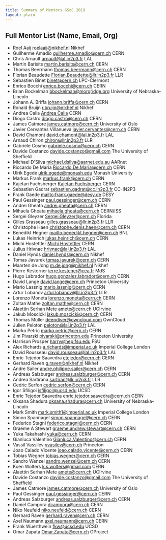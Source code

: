 ```yaml
---
title: Summary of Mentors GSoC 2019
layout: plain
---
```


## Full Mentor List (Name, Email, Org)

* Roel Aaij [roelaaij@nikhef.nl](mailto:roelaaij@nikhef.nl) Nikhef
* Guilherme Amadio [guilherme.amadio@cern.ch](mailto:guilherme.amadio@cern.ch) CERN
* Chris Arnault [arnault@lal.in2p3.fr](mailto:arnault@lal.in2p3.fr) LAL
* Martin Barisits [martin.barisits@cern.ch](mailto:martin.barisits@cern.ch) CERN
* Thomas Beermann [thomas.beermann@cern.ch](mailto:thomas.beermann@cern.ch) CERN
* Florian Beaudette [Florian.Beaudette@llr.in2p3.fr](mailto:Florian.Beaudette@llr.in2p3.fr) LLR
* Sebastien Binet [binet@cern.ch](mailto:binet@cern.ch) LPC-Clermont
* Enrico Bocchi [enrico.bocchi@cern.ch](mailto:enrico.bocchi@cern.ch) CERN
* Brian Bockelman [bbockelman@morgridge.org](mailto:bbockelman@morgridge.org) University of Nebraska-Lincoln
* Johann A. Briffa [johann.briffa@cern.ch](mailto:johann.briffa@cern.ch) CERN
* Ronald Bruijn [r.bruijn@nikhef.nl](mailto:r.bruijn@nikhef.nl) Nikhef
* Andrea Calia [Andrea Calia](mailto:andrea.calia@cern.ch) CERN
* Diogo Castro [diogo.castro@cern.ch](mailto:diogo.castro@cern.ch) CERN
* James Catmore [james.catmore@cern.ch](mailto:james.catmore@cern.ch) University of Oslo
* Javier Cervantes Villanueva [javier.cervantes@cern.ch](mailto:javier.cervantes@cern.ch) CERN
* David Chamont [david.chamont@lal.in2p3.fr](mailto:david.chamont@lal.in2p3.fr) LAL
* Arnaud Chiron [chiron@llr.in2p3.fr](mailto:chiron@llr.in2p3.fr) LLR
* Gabriele Cosmo [gabriele.cosmo@cern.ch](mailto:gabriele.cosmo@cern.ch) CERN
* Davide Costanzo [davide.costanzo@gmail.com](mailto:davide.costanzo@gmail.com) The University of Sheffield
* Michael D'Silva [michael.dsilva@aarnet.edu.au](mailto:michael.dsilva@aarnet.edu.au) AARnet
* Riccardo De Maria [Riccardo.De.Maria@cern.ch](mailto:Riccardo.De.Maria@cern.ch) CERN
* Ulrik Egede [ulrik.egede@monash.edu](mailto:ulrik.egede@monash.edu) Monash University
* Markus Frank [markus.frank@cern.ch](mailto:markus.frank@cern.ch) CERN
* Kajetan Fuchsberger [Kajetan Fuchsberger](mailto:Kajetan.Fuchsberger@cern.ch) CERN
* Sebastien Gadrat [sebastien.gadrat@cc.in2p3.fr](mailto:sebastien.gadrat@cc.in2p3.fr) CC-IN2P3
* Frank Gaede <mailto:frank.gaede@desy.de> DESY
* Paul Gessinger [paul.gessinger@cern.ch](mailto:paul.gessinger@cern.ch) CERN
* Andrei Gheata [andrei.gheata@cern.ch](mailto:andrei.gheata@cern.ch) CERN
* Mihaela Gheata [mihaela.gheata@cern.ch](mailto:mihaela.gheata@cern.ch) CERN/ISS
* Sergei Gleyzer [Sergei.Gleyzer@cern.ch](mailto:Sergei.Gleyzer@cern.ch) Florida
* Gilles Grasseau [gilles.grasseau@llr.in2p3.fr](mailto:gilles.grasseau@llr.in2p3.fr) LLR
* Christophe Haen [christophe.denis.haen@cern.ch](mailto:christophe.denis.haen@cern.ch) CERN
* Benedikt Hegner <mailto:benedikt.hegner@cern.ch> BNL
* Lukas Heinrich [lukas.heinrich@cern.ch](mailto:lukas.heinrich@cern.ch) CERN
* Michi Hostettler [Michi Hostettler](mailto:michi.hostettler@cern.ch) CERN
* Julius Hrivnac [hrivnac@lal.in2p3.fr](mailto:hrivnac@lal.in2p3.fr) LAL
* Daniel Hynds [daniel.hynds@cern.ch](mailto:daniel.hynds@cern.ch) Nikhef
* Tomas Javurek [tomas.javurek@cern.ch](mailto:tomas.javurek@cern.ch) CERN
* Maarten de Jong [m.de.jong@nikhef.nl](mailto:m.de.jong@nikhef.nl) Nikhef
* Pierre Kesterner [ierre.kestener@cea.fr](mailto:pierre.kestener@cea.fr) MdS
* Hugo Labrador [hugo.gonzalez.labrador@cern.ch](mailto:hugo.gonzalez.labrador@cern.ch) CERN
* David Lange [david.lange@cern.ch](mailto:david.lange@cern.ch) Princeton University
* Mario Lassnig [mario.lassnig@cern.ch](mailto:mario.lassnig@cern.ch) CERN
* Artur Lobanov [artur.lobanov@llr.in2p3.fr](mailto:artur.lobanov@llr.in2p3.fr) LLR
* Lorenzo Moneta [lorenzo.moneta@cern.ch](mailto:lorenzo.moneta@cern.ch) CERN
* Zoltan Mathe [zoltan.mathe@cern.ch](mailto:zoltan.mathe@cern.ch) CERN
* Alaettin Serhan Mete [amete@cern.ch](mailto:amete@cern.ch) UCIrvine
* Jakub Moscicki [jakub.moscicki@cern.ch](mailto:jakub.moscicki@cern.ch) CERN
* Thomas Müller [deepdiver@owncloud.com](mailto:deepdiver@owncloud.com) OwnCloud
* Julien Peloton [peloton@lal.in2p3.fr](mailto:peloton@lal.in2p3.fr) LAL
* Marko Petric [marko.petric@cern.ch](mailto:marko.petric@cern.ch) CERN
* Jim Pivarski [pivarski@princeton.edu](mailto:pivarski@princeton.edu) Princeton University
* Harrison Prosper [harry@hep.fsu.edu](mailto:harry@hep.fsu.edu) FSU
* Alex Richards [a.richards@imperial.ac.uk](mailto:a.richards@imperial.ac.uk) Imperial College London
* David Rousseau [david.rousseau@lal.in2p3.fr](mailto:david.rousseau@lal.in2p3.fr) LAL
* Enric Tejedor Saavedra [etejedor@cern.ch](mailto:etejedor@cern.ch) CERN
* Gerhard Raven [g.raven@nikhef.nl](mailto:g.raven@nikhef.nl) Nikhef
* Andre Sailer [andre.philippe.sailer@cern.ch](mailto:andre.philippe.sailer@cern.ch) CERN
* Andreas Salzburger [andreas.salzburger@cern.ch](mailto:andreas.salzburger@cern.ch) CERN
* Andrea Sartirana [sartiran@llr.in2p3.fr](mailto:sartiran@llr.in2p3.fr) LLR
* Cedric Serfon [cedric.serfon@cern.ch](mailto:cedric.serfon@cern.ch) CERN
* Igor Sfiligoi [isfiligoi@ucsd.edu](mailto:isfiligoi@ucsd.edu) UCSD
* Enric Tejedor Saavedra [enric.tejedor.saavedra@cern.ch](mailto:enric.tejedor.saavedra@cern.ch) CERN
* Oksana Shadura [oksana.shadura@cern.ch](mailto:oksana.shadura@cern.ch) University of Nebraska-Lincoln
* Mark Smith [mark.smith1@imperial.ac.uk](mailto:mark.smith1@imperial.ac.uk) Imperial College London
* Simon Spannagel [simon.spannagel@cern.ch](mailto:simon.spannagel@cern.ch) CERN
* Federico Stagni [federico.stagni@cern.ch](mailto:federico.stagni@cern.ch) CERN
* Graeme A Stewart <graeme.andrew.stewart@cern.ch> CERN
* Yuka Takahashi [yuka@cern.ch](mailto:yuka@cern.ch) CERN
* Gianluca Valentino [Gianluca.Valentino@cern.ch](mailto:Gianluca.Valentino@cern.ch) CERN
* Vassil Vassilev [vvasilev@cern.ch](mailto:vvasilev@cern.ch) Princeton
* Joao Calado Vicente [joao.calado.vicente@cern.ch](mailto:joao.calado.vicente@cern.ch) CERN
* Tobias Wegner [tobias.wegner@cern.ch](mailto:tobias.wegner@cern.ch) CERN
* Sandro Wenzel [sandro.wenzel@cern.ch](mailto:sandro.wenzel@cern.ch) CERN
* Koen Wolters [k.s.wolters@gmail.com](mailto:k.s.wolters@gmail.com) CERN
* Alaettin Serhan Mete [amete@cern.ch](mailto:amete@cern.ch) UCIrvine
* Davide Costanzo [davide.costanzo@gmail.com](mailto:davide.costanzo@gmail.com) The University of Sheffield
* James Catmore [james.catmore@cern.ch](mailto:james.catmore@cern.ch) University of Oslo
* Paul Gessinger [paul.gessinger@cern.ch](mailto:paul.gessinger@cern.ch) CERN
* Andreas Salzburger [andreas.salzburger@cern.ch](mailto:andreas.salzburger@cern.ch) CERN
* Daniel Campora [dcampora@cern.ch](mailto:dcampora@cern.ch) CERN
* Niko Neufeld [niko.neufeld@cern.ch](mailto:niko.neufeld@cern.ch) CERN
* Gerhard Raven [gerhard.raven@cern.ch](mailto:gerhard.raven@cern.ch) CERN
* Axel Naumann [axel.naumann@cern.ch](mailto:axel.naumann@cern.ch) CERN
* Frank Wuerthwein [fkw@ucsd.edu](mailto:fkw@ucsd.edu) UCSD
* Omar Zapata [Omar.Zapata@cern.ch](mailto:Omar.Zapata@cern.ch) OProject
